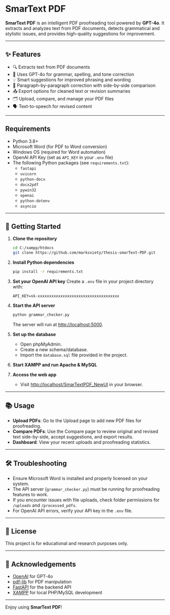 # SmarText PDF

**SmarText PDF** is an intelligent PDF proofreading tool powered by **GPT-4o**. It extracts and analyzes text from PDF documents, detects grammatical and stylistic issues, and provides high-quality suggestions for improvement.

---

## ✨ Features

- 🔍 Extracts text from PDF documents
- 🤖 Uses GPT-4o for grammar, spelling, and tone correction
- 💡 Smart suggestions for improved phrasing and wording
- 📄 Paragraph-by-paragraph correction with side-by-side comparison
- 📤 Export options for cleaned text or revision summaries
- 🗂 Upload, compare, and manage your PDF files
- 🗣 Text-to-speech for revised content

---

## Requirements

- Python 3.8+
- Microsoft Word (for PDF to Word conversion)
- Windows OS (required for Word automation)
- OpenAI API Key (set as `API_KEY` in your `.env` file)
- The following Python packages (see `requirements.txt`):
  - `fastapi`
  - `uvicorn`
  - `python-docx`
  - `docx2pdf`
  - `pywin32`
  - `openai`
  - `python-dotenv`
  - `asyncio`

---

## 🚀 Getting Started

1. **Clone the repository**
   ```sh
   cd C:/xampp/htdocs
   git clone https://github.com/marksxiety/thesis-smarText-PDF.git
   ```

2. **Install Python dependencies**
   ```sh
   pip install -r requirements.txt
   ```

3. **Set your OpenAI API key**
   Create a `.env` file in your project directory with:
   ```
   API_KEY=sk-xxxxxxxxxxxxxxxxxxxxxxxxxxxxxxxxxxxx
   ```

4. **Start the API server**
   ```sh
   python grammar_checker.py
   ```
   The server will run at [http://localhost:5000](http://localhost:5000).

5. **Set up the database**
   - Open phpMyAdmin.
   - Create a new schema/database.
   - Import the `database.sql` file provided in the project.

6. **Start XAMPP and run Apache & MySQL**

7. **Access the web app**
   - Visit [http://localhost/SmarTextPDF_NewUI](http://localhost/SmarTextPDF_NewUI) in your browser.

---

## 📚 Usage

- **Upload PDFs**: Go to the Upload page to add new PDF files for proofreading.
- **Compare PDFs**: Use the Compare page to review original and revised text side-by-side, accept suggestions, and export results.
- **Dashboard**: View your recent uploads and proofreading statistics.

---

## 🛠 Troubleshooting

- Ensure Microsoft Word is installed and properly licensed on your system.
- The API server (`grammar_checker.py`) must be running for proofreading features to work.
- If you encounter issues with file uploads, check folder permissions for `/uploads` and `/processed_pdfs`.
- For OpenAI API errors, verify your API key in the `.env` file.

---

## 📄 License

This project is for educational and research purposes only.

---

## 🙏 Acknowledgements

- [OpenAI](https://openai.com/) for GPT-4o
- [pdf-lib](https://pdf-lib.js.org/) for PDF manipulation
- [FastAPI](https://fastapi.tiangolo.com/) for the backend API
- [XAMPP](https://www.apachefriends.org/) for local PHP/MySQL development

---

Enjoy using **SmarText PDF**!